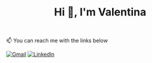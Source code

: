 <h1 align="center">Hi 👋, I'm Valentina</h1><br>

:mailbox: You can reach me with the links below <br>

[![Gmail](https://img.shields.io/badge/-GMAIL-D14836?style=for-the-badge&logo=gmail&logoColor=white)](mailto:valentinaespinoza315@gmail.com)
[![LinkedIn](https://img.shields.io/badge/-LINKEDIN-0077B5?style=for-the-badge&logo=linkedin&logoColor=white)](https://www.linkedin.com/in/carolinaespinoza5/)

